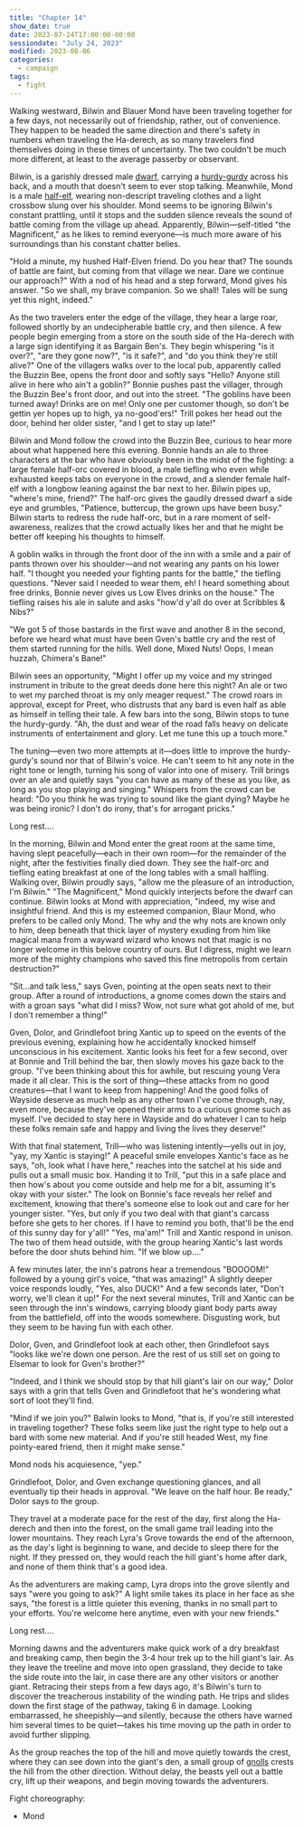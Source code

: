 ```yaml
---
title: "Chapter 14"
show_date: true
date: 2023-07-24T17:00:00-00:00
sessiondate: "July 24, 2023"
modified: 2023-08-06
categories:
  - campaign
tags:
  - fight
---
```


Walking westward, Bilwin and Blauer Mond have been traveling together for a few days, not
necessarily out of friendship, rather, out of convenience. They happen to be headed the same
direction and there's safety in numbers when traveling the Ha-derech, as so many travelers
find themselves doing in these times of uncertainty. The two couldn't be much more different,
at least to the average passerby or observant. 

Bilwin, is a garishly dressed male [dwarf](https://www.dndbeyond.com/races/13-dwarf), carrying
a [hurdy-gurdy](https://en.wikipedia.org/wiki/Hurdy-gurdy) across his back, and a mouth
that doesn't seem to ever stop talking. Meanwhile, Mond is a male [half-elf](https://www.dndbeyond.com/races/20-half-elf),
wearing non-descript traveling clothes and a light crossbow slung over his shoulder. Mond
seems to be ignoring Bilwin's constant prattling, until it stops and the sudden silence
reveals the sound of battle coming from the village up ahead. Apparently, Bilwin—self-titled
"the Magnificent," as he likes to remind everyone—is much more aware of his surroundings than
his constant chatter belies.

"Hold a minute, my hushed Half-Elven friend. Do you hear that? The sounds of battle are faint, but
coming from that village we near. Dare we continue our approach?" With a nod of his head
and a step forward, Mond gives his answer. "So we shall, my brave companion. So we shall! Tales
will be sung yet this night, indeed."

As the two travelers enter the edge of the village, they hear a large roar, followed shortly by
an undecipherable battle cry, and then silence. A few people begin emerging from a store on the
south side of the Ha-derech with a large sign identifying it as Bargain Ben's. They begin
whispering "is it over?", "are they gone now?", "is it safe?", and "do you think they're still
alive?" One of the villagers walks over to the local pub, apparently called the Buzzin Bee,
opens the front door and softly says "Hello? Anyone still alive in here who ain't a goblin?"
Bonnie pushes past the villager, through the Buzzin Bee's front door, and out into the street.
"The goblins have been turned away! Drinks are on me! Only one per customer though, so don't be
gettin yer hopes up to high, ya no-good'ers!" Trill pokes her head out the door, behind her older
sister, "and I get to stay up late!"

Bilwin and Mond follow the crowd into the Buzzin Bee, curious to hear more about what happened
here this evening. Bonnie hands an ale to three characters at the bar who have obviously been
in the midst of the fighting: a large female half-orc covered in blood, a male tiefling who even while
exhausted keeps tabs on everyone in the crowd, and a slender female half-elf with a
longbow leaning against the bar next to her. Bilwin pipes up, "where's mine, friend?" The half-orc gives
the gaudily dressed dwarf a side eye and grumbles, "Patience, buttercup, the grown ups have been busy."
Bilwin starts to redress the rude half-orc, but in a rare moment of self-awareness, realizes that the
crowd actually likes her and that he might be better off keeping his thoughts to himself.

A goblin walks in through the front door of the inn with a smile and a pair of pants thrown over
his shoulder—and not wearing any pants on his lower half. "I thought you needed your fighting pants
for the battle," the tiefling questions. "Never said I needed to wear them, eh! I heard something
about free drinks, Bonnie never gives us Low Elves drinks on the house." The tiefling raises his ale
in salute and asks "how'd y'all do over at Scribbles & Nibs?" 

"We got 5 of those bastards in the first wave and another 8 in the second, before we heard
what must have been Gven's battle cry and the rest of them started running for the hills. Well
done, Mixed Nuts! Oops, I mean huzzah, Chimera's Bane!"

Bilwin sees an opportunity, "Might I offer up my voice and my stringed instrument in tribute to the
great deeds done here this night? An ale or two to wet my parched throat is my only meager request."
The crowd roars in approval, except for Preet, who distrusts that any bard is even half as able as himself
in telling their tale. A few bars into the song, Bilwin stops to tune the hurdy-gurdy. "Ah, the dust
and wear of the road falls heavy on delicate instruments of entertainment and glory. Let me tune this
up a touch more."

The tuning—even two more attempts at it—does little to improve the hurdy-gurdy's sound nor that of Bilwin's
voice. He can't seem to hit any note in the right tone or length, turning his song of valor into one
of misery. Trill brings over an ale and quietly says "you can have as many of these as you like, as long
as you stop playing and singing." Whispers from the crowd can be heard: "Do you think he was trying
to sound like the giant dying? Maybe he was being ironic? I don't do irony, that's for arrogant pricks."

Long rest....

In the morning, Bilwin and Mond enter the great room at the same time, having slept peacefully—each in
their own room—for the remainder of the night, after the festivities finally died down. They see the
half-orc and tiefling eating breakfast at one of the long tables with a small halfling. Walking over,
Bilwin proudly says, "allow me the pleasure of an introduction, I'm Bilwin." "The Magnificent," Mond
quickly interjects before the dwarf can continue. Bilwin looks at Mond with appreciation, "indeed, my
wise and insightful friend. And this is my esteemed companion, Blaur Mond, who prefers to be called only
Mond. The why and the why nots are known only to him, deep beneath that thick layer of mystery exuding
from him like magical mana from a wayward wizard who knows not that magic is no longer welcome in this
belove country of ours. But I digress, might we learn more of the mighty champions who saved this fine
metropolis from certain destruction?"

"Sit...and talk less," says Gven, pointing at the open seats next to their group. After a round of
introductions, a gnome comes down the stairs and with a groan says "what did I miss? Wow, not sure what
got ahold of me, but I don't remember a thing!"

Gven, Dolor, and Grindlefoot bring Xantic up to speed on the events of the previous evening, explaining
how he accidentally knocked himself unconscious in his excitement. Xantic looks his feet for a few second,
over at Bonnie and Trill behind the bar, then slowly moves his gaze back to the group. "I've been thinking
about this for awhile, but rescuing young Vera made it all clear. This is the sort of thing—these attacks
from no good creatures—that I want to keep from happening! And the good folks of Wayside deserve as much
help as any other town I've come through, nay, even more, because they've opened their arms to a curious
gnome such as myself. I've decided to stay here in Wayside and do whatever I can to help these folks
remain safe and happy and living the lives they deserve!"

With that final statement, Trill—who was listening intently—yells out in joy, "yay, my Xantic is staying!"
A peaceful smile envelopes Xantic's face as he says, "oh, look what I have here," reaches into the
satchel at his side and pulls out a small music box. Handing it to Trill, "put this in a safe place and
then how's about you come outside and help me for a bit, assuming it's okay with your sister." The look
on Bonnie's face reveals her relief and excitement, knowing that there's someone else to look out and
care for her younger sister. "Yes, but only if you two deal with that giant's carcass before she gets to
her chores. If I have to remind you both, that'll be the end of this sunny day for y'all!" "Yes, ma'am!" 
Trill and Xantic respond in unison. The two of them head outside, with the group hearing Xantic's last
words before the door shuts behind him. "If we blow up...."

A few minutes later, the inn's patrons hear a tremendous "BOOOOM!" followed by a young girl's voice,
"that was amazing!" A slightly deeper voice responds loudly, "Yes, also DUCK!" And a few seconds later,
"Don't worry, we'll clean it up!" For the next several minutes, Trill and Xantic can be seen through the
inn's windows, carrying bloody giant body parts away from the battlefield, off into the woods somewhere.
Disgusting work, but they seem to be having fun with each other.

Dolor, Gven, and Grindlefoot look at each other, then Grindlefoot says "looks like we're down one person.
Are the rest of us still set on going to Elsemar to look for Gven's brother?" 

"Indeed, and I think we should stop by that hill giant's lair on our way," Dolor says with a grin that
tells Gven and Grindlefoot that he's wondering what sort of loot they'll find.

"Mind if we join you?" Balwin looks to Mond, "that is, if you're still interested in traveling together?
These folks seem like just the right type to help out a bard with some new material. And if you're still
headed West, my fine pointy-eared friend, then it might make sense."

Mond nods his acquiesence, "yep."

Grindlefoot, Dolor, and Gven exchange questioning glances, and all eventually tip their heads in approval.
"We leave on the half hour. Be ready," Dolor says to the group.

They travel at a moderate pace for the rest of the day, first along the Ha-derech and then into the forest,
on the small game trail leading into the lower mountains. They reach Lyra's Grove towards the end of the
afternoon, as the day's light is beginning to wane, and decide to sleep there for the night. If they pressed
on, they would reach the hill giant's home after dark, and none of them think that's a good idea.

As the adventurers are making camp, Lyra drops into the grove silently and says "were you going to ask?" A
light smile takes its place in her face as she says, "the forest is a little quieter this evening, thanks
in no small part to your efforts. You're welcome here anytime, even with your new friends."

Long rest....

Morning dawns and the adventurers make quick work of a dry breakfast and breaking camp, then begin the
3-4 hour trek up to the hill giant's lair. As they leave the treeline and move into open grassland,
they decide to take the side route into the lair, in case there are any other visitors or another giant.
Retracing their steps from a few days ago, it's Bilwin's turn to discover the treacherous instability
of the winding path. He trips and slides down the first stage of the pathway, taking 6 in damage. Looking
embarrassed, he sheepishly—and silently, because the others have warned him several times to be quiet—takes
his time moving up the path in order to avoid further slipping.

As the group reaches the top of the hill and move quietly towards the crest, where they can see down into
the giant's den, a small group of [gnolls](https://www.dndbeyond.com/monsters/16904-gnoll) crests the hill
from the other direction. Without delay, the beasts yell out a battle cry, lift up their weapons, and
begin moving towards the adventurers.

Fight choreography:

*   Mond 

<!-- em dash: — | kebyoard shortcut = Option + Shift + Dash (-) -->
